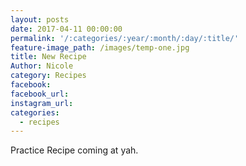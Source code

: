```yaml
---
layout: posts
date: 2017-04-11 00:00:00
permalink: '/:categories/:year/:month/:day/:title/'
feature-image_path: /images/temp-one.jpg
title: New Recipe
Author: Nicole
category: Recipes
facebook:
facebook_url:
instagram_url:
categories:
  - recipes
---
```


Practice Recipe coming at yah.